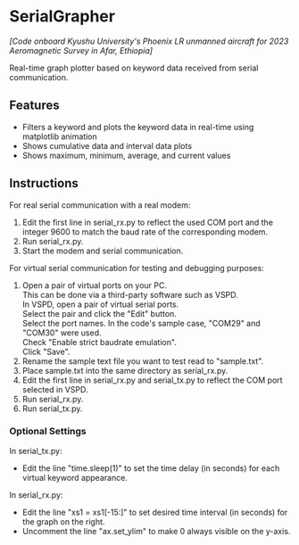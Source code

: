 # SerialGrapher
*[Code onboard Kyushu University's Phoenix LR unmanned aircraft for 2023 Aeromagnetic Survey in Afar, Ethiopia]*

Real-time graph plotter based on keyword data received from serial communication.

## Features
- Filters a keyword and plots the keyword data in real-time using matplotlib animation
- Shows cumulative data and interval data plots
- Shows maximum, minimum, average, and current values

## Instructions
For real serial communication with a real modem:
1. Edit the first line in serial_rx.py to reflect the used COM port and the integer 9600 to match the baud rate of the corresponding modem.
2. Run serial_rx.py.
3. Start the modem and serial communication.

For virtual serial communication for testing and debugging purposes:
1. Open a pair of virtual ports on your PC.<br>
  This can be done via a third-party software such as VSPD.<br>
  In VSPD, open a pair of virtual serial ports.<br>
  Select the pair and click the "Edit" button.<br>
  Select the port names. In the code's sample case, "COM29" and "COM30" were used.<br>
  Check "Enable strict baudrate emulation".<br>
  Click "Save".
2. Rename the sample text file you want to test read to "sample.txt".
3. Place sample.txt into the same directory as serial_rx.py.
4. Edit the first line in serial_rx.py and serial_tx.py to reflect the COM port selected in VSPD.
5. Run serial_rx.py.
6. Run serial_tx.py.

### Optional Settings
In serial_tx.py:
- Edit the line "time.sleep(1)" to set the time delay (in seconds) for each virtual keyword appearance. 

In serial_rx.py:
- Edit the line "xs1 = xs1[-15:]" to set desired time interval (in seconds) for the graph on the right.
- Uncomment the line "ax.set_ylim" to make 0 always visible on the y-axis.
